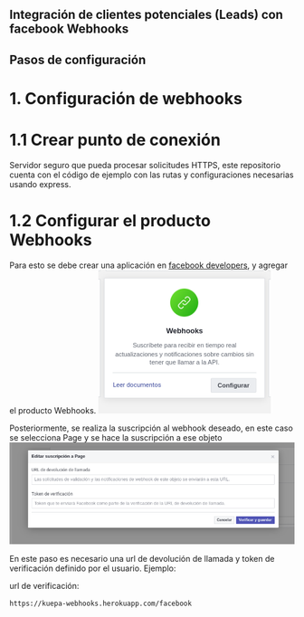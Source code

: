 ## Integración de clientes potenciales (Leads) con facebook Webhooks

## Pasos de configuración

# 1. Configuración de webhooks
# 1.1 Crear punto de conexión
Servidor seguro que pueda procesar solicitudes HTTPS, este repositorio cuenta con el código de ejemplo con las rutas y configuraciones necesarias usando express.

# 1.2 Configurar el producto Webhooks
Para esto se debe crear una aplicación en [facebook developers](https://developers.facebook.com/apps/), y agregar el producto Webhooks.
![Producto Webhooks](https://github.com/DonovanSB/webhooks/blob/main/assets/webhooks-product.png)

Posteriormente, se realiza la suscripción al webhook deseado, en este caso se selecciona Page y se hace la suscripción a ese objeto
![Page Webhook](https://github.com/DonovanSB/webhooks/blob/main/assets/page-subs.png)

En este paso es necesario una url de devolución de llamada y token de verificación definido por el usuario.
Ejemplo:

url de verificación:
```
https://kuepa-webhooks.herokuapp.com/facebook
```
